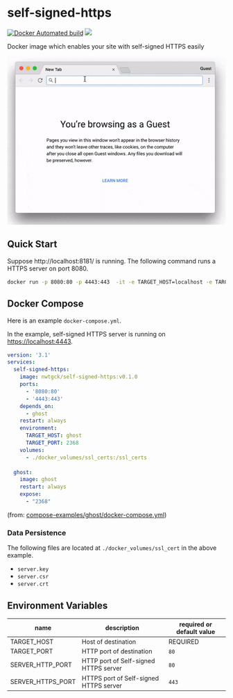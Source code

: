 # self-signed-https
[![Docker Automated build](https://img.shields.io/docker/automated/nwtgck/self-signed-https.svg)](https://hub.docker.com/r/nwtgck/self-signed-https/) [![](https://images.microbadger.com/badges/image/nwtgck/self-signed-https.svg)](https://microbadger.com/images/nwtgck/self-signed-https "Get your own image badge on microbadger.com")

Docker image which enables your site with self-signed HTTPS easily

![Ghost Self-signed HTTPS Docker](demo_images/ghost.gif)

## Quick Start

Suppose http://localhost:8181/ is running. The following command runs a HTTPS server on port 8080.
```bash
docker run -p 8080:80 -p 4443:443  -it -e TARGET_HOST=localhost -e TARGET_PORT=3000 nwtgck/self-signed-https
```

## Docker Compose

Here is an example `docker-compose.yml`.

In the example, self-signed HTTPS server is running on <https://localhost:4443>.

```yaml
version: '3.1'
services:
  self-signed-https:
    image: nwtgck/self-signed-https:v0.1.0
    ports:
      - '8080:80'
      - '4443:443'
    depends_on:
      - ghost
    restart: always
    environment:
      TARGET_HOST: ghost
      TARGET_PORT: 2368
    volumes:
      - ./docker_volumes/ssl_certs:/ssl_certs

  ghost:
    image: ghost
    restart: always
    expose:
      - "2368"
``` 
(from: [compose-examples/ghost/docker-compose.yml](compose-examples/ghost/docker-compose.yml))

### Data Persistence

The following files are located at `./docker_volumes/ssl_cert` in the above example.

* `server.key`
* `server.csr`
* `server.crt`

## Environment Variables

| name              | description                            | required or default value |
|-------------------|----------------------------------------|---------------------------|
| TARGET_HOST       | Host of destination                    | REQUIRED                  |
| TARGET_PORT       | HTTP port of destination               | `80`                      |
| SERVER_HTTP_PORT  | HTTP port of Self-signed HTTPS server  | `80`                      |
| SERVER_HTTPS_PORT | HTTPS port of Self-signed HTTPS server | `443`                     |
